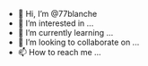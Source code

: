 - 👋 Hi, I’m @77blanche
- 👀 I’m interested in ...
- 🌱 I’m currently learning ...
- 💞️ I’m looking to collaborate on ...
- 📫 How to reach me ...

<!---
77blanche/77blanche is a ✨ special ✨ repository because its `README.md` (this file) appears on your GitHub profile.
You can click the Preview link to take a look at your changes.
--->

